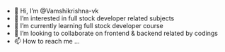 - 👋 Hi, I’m @Vamshikrishna-vk
- 👀 I’m interested in full stock developer related subjects
- 🌱 I’m currently learning full stock developer course
- 💞️ I’m looking to collaborate on frontend & backend related by codings
- 📫 How to reach me ...

<!---
Vamshikrishna-vk/Vamshikrishna-vk is a ✨ special ✨ repository because its `README.md` (this file) appears on your GitHub profile.
You can click the Preview link to take a look at your changes.
--->
